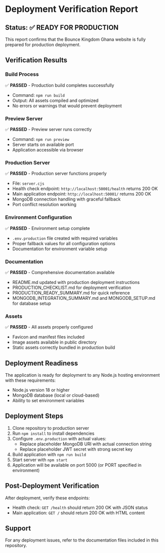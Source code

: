 # Deployment Verification Report

## Status: ✅ READY FOR PRODUCTION

This report confirms that the Bounce Kingdom Ghana website is fully prepared for production deployment.

## Verification Results

### Build Process
✅ **PASSED** - Production build completes successfully
- Command: `npm run build`
- Output: All assets compiled and optimized
- No errors or warnings that would prevent deployment

### Preview Server
✅ **PASSED** - Preview server runs correctly
- Command: `npm run preview`
- Server starts on available port
- Application accessible via browser

### Production Server
✅ **PASSED** - Production server functions properly
- File: `server.cjs`
- Health check endpoint: `http://localhost:50001/health` returns 200 OK
- Main application endpoint: `http://localhost:50001/` returns 200 OK
- MongoDB connection handling with graceful fallback
- Port conflict resolution working

### Environment Configuration
✅ **PASSED** - Environment setup complete
- `.env.production` file created with required variables
- Proper fallback values for all configuration options
- Documentation for environment variable setup

### Documentation
✅ **PASSED** - Comprehensive documentation available
- README.md updated with production deployment instructions
- PRODUCTION_CHECKLIST.md for deployment verification
- PRODUCTION_READY_SUMMARY.md for quick reference
- MONGODB_INTEGRATION_SUMMARY.md and MONGODB_SETUP.md for database setup

### Assets
✅ **PASSED** - All assets properly configured
- Favicon and manifest files included
- Image assets available in public directory
- Static assets correctly bundled in production build

## Deployment Readiness

The application is ready for deployment to any Node.js hosting environment with these requirements:
- Node.js version 18 or higher
- MongoDB database (local or cloud-based)
- Ability to set environment variables

## Deployment Steps

1. Clone repository to production server
2. Run `npm install` to install dependencies
3. Configure `.env.production` with actual values:
   - Replace placeholder MongoDB URI with actual connection string
   - Replace placeholder JWT secret with strong secret key
4. Build application with `npm run build`
5. Start server with `npm start`
6. Application will be available on port 5000 (or PORT specified in environment)

## Post-Deployment Verification

After deployment, verify these endpoints:
- Health check: `GET /health` should return 200 OK with JSON status
- Main application: `GET /` should return 200 OK with HTML content

## Support

For any deployment issues, refer to the documentation files included in this repository.